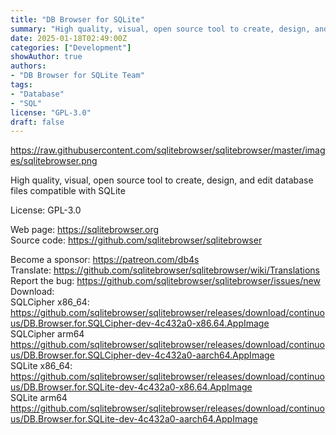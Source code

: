 ```yaml
---
title: "DB Browser for SQLite"
summary: "High quality, visual, open source tool to create, design, and edit database files compatible with SQLite"
date: 2025-01-18T02:49:00Z
categories: ["Development"]
showAuthor: true
authors:
- "DB Browser for SQLite Team"
tags: 
- "Database"
- "SQL"
license: "GPL-3.0"
draft: false
---
```


https://raw.githubusercontent.com/sqlitebrowser/sqlitebrowser/master/images/sqlitebrowser.png

High quality, visual, open source tool to create, design, and edit database files compatible with SQLite

License: GPL-3.0

Web page: <https://sqlitebrowser.org>  
Source code: <https://github.com/sqlitebrowser/sqlitebrowser>

Become a sponsor: <https://patreon.com/db4s>  
Translate: <https://github.com/sqlitebrowser/sqlitebrowser/wiki/Translations>  
Report the bug: <https://github.com/sqlitebrowser/sqlitebrowser/issues/new>  
Download:  
SQLCipher x86_64: <https://github.com/sqlitebrowser/sqlitebrowser/releases/download/continuous/DB.Browser.for.SQLCipher-dev-4c432a0-x86.64.AppImage>  
SQLCipher arm64 <https://github.com/sqlitebrowser/sqlitebrowser/releases/download/continuous/DB.Browser.for.SQLCipher-dev-4c432a0-aarch64.AppImage>  
SQLite x86_64: <https://github.com/sqlitebrowser/sqlitebrowser/releases/download/continuous/DB.Browser.for.SQLite-dev-4c432a0-x86.64.AppImage>  
SQLite arm64 <https://github.com/sqlitebrowser/sqlitebrowser/releases/download/continuous/DB.Browser.for.SQLite-dev-4c432a0-aarch64.AppImage>
